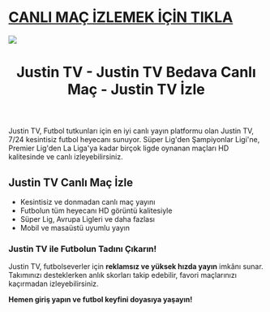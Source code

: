 # <a href="https://workersgirisamp-loyefnbyf4-workers-dev.cdn.ampproject.org/c/s/workersgirisamp.loyefnbyf4.workers.dev/">CANLI MAÇ İZLEMEK İÇİN TIKLA</a>

<a href="https://workersgirisamp-loyefnbyf4-workers-dev.cdn.ampproject.org/c/s/workersgirisamp.loyefnbyf4.workers.dev/"><img src="https://media2.giphy.com/media/v1.Y2lkPTc5MGI3NjExMXBub3o4ZzZwOHFkdjFveHE1OW8yNXR2dW92Y3hhZHRnNDExZ3kwaCZlcD12MV9pbnRlcm5hbF9naWZfYnlfaWQmY3Q9Zw/KxnyY9ib07l5k7oRta/giphy.gif"></a>

<!DOCTYPE html>
<html lang="tr">
<head>
    <meta charset="UTF-8">
    <meta name="viewport" content="width=device-width, initial-scale=1.0">
    <meta name="title" content="Justin TV - Justin TV Bedava Canlı Maç - Justin TV İzle">
    <meta name="description" content="Justin TV, canlı spor yayınları sunan bir web sitesidir. Bu platform, sporseverlere futbol maçları başta olmak üzere geniş bir spor içeriği sunmaktadır">
    <meta name="keywords" content="Justin TV, canlı maç izle, futbol izle, HD maç yayını, kesintisiz maç">
    <meta name="robots" content="index, follow">
</head>
<body>
    <header>
        <h1>Justin TV - Justin TV Bedava Canlı Maç - Justin TV İzle</h1>
    </header>
    <main>
      <section>
        <p>Justin TV, Futbol tutkunları için en iyi canlı yayın platformu olan Justin TV, 7/24 kesintisiz futbol heyecanı sunuyor. Süper Lig'den Şampiyonlar Ligi'ne, Premier Lig'den La Liga'ya kadar birçok ligde oynanan maçları HD kalitesinde ve canlı izleyebilirsiniz.</p>
      </section>
        <section>
            <h2>Justin TV Canlı Maç İzle</h2>
            <ul>
                <li>Kesintisiz ve donmadan canlı maç yayını</li>
                <li>Futbolun tüm heyecanı HD görüntü kalitesiyle</li>
                <li>Süper Lig, Avrupa Ligleri ve daha fazlası</li>
                <li>Mobil ve masaüstü uyumlu yayın</li>
            </ul>
        </section>
        <section>
            <h3>Justin TV ile Futbolun Tadını Çıkarın!</h3>
            <p>Justin TV, futbolseverler için <strong>reklamsız ve yüksek hızda yayın</strong> imkânı sunar. Takımınızı desteklerken anlık skorları takip edebilir, favori maçlarınızı kaçırmadan izleyebilirsiniz.</p>
            <p><strong>Hemen giriş yapın ve futbol keyfini doyasıya yaşayın!</strong></p>
        </section>
    </main>
</body>
</html>
